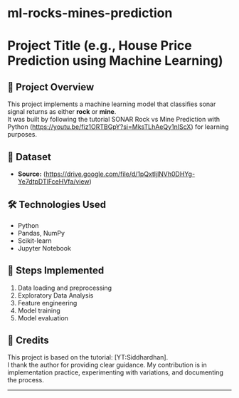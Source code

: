 # ml-rocks-mines-prediction
# Project Title (e.g., House Price Prediction using Machine Learning)

## 📌 Project Overview
This project implements a machine learning model that classifies sonar signal returns as either **rock** or **mine**.  
It was built by following the tutorial SONAR Rock vs Mine Prediction with Python (https://youtu.be/fiz1ORTBGpY?si=MksTLhAeQy1nIScX) for learning purposes.  

## 📂 Dataset
- **Source:** (https://drive.google.com/file/d/1pQxtljlNVh0DHYg-Ye7dtpDTlFceHVfa/view)

## 🛠️ Technologies Used
- Python
- Pandas, NumPy
- Scikit-learn
- Jupyter Notebook

## 🚀 Steps Implemented
1. Data loading and preprocessing  
2. Exploratory Data Analysis 
3. Feature engineering   
4. Model training   
5. Model evaluation 


## 🙏 Credits
This project is based on the tutorial: [YT:Siddhardhan].  
I thank the author for providing clear guidance. My contribution is in implementation practice, experimenting with variations, and documenting the process.

---
